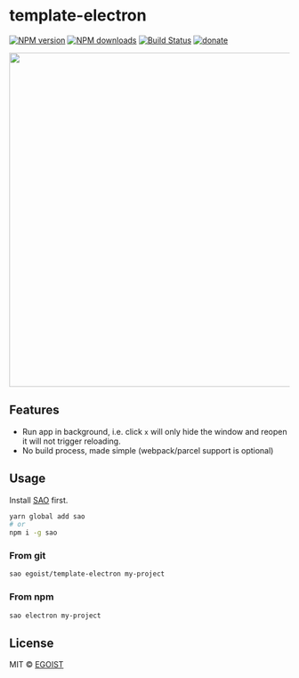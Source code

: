 # template-electron

[![NPM version](https://img.shields.io/npm/v/template-electron.svg?style=flat-square)](https://npmjs.com/package/template-electron) [![NPM downloads](https://img.shields.io/npm/dm/template-electron.svg?style=flat-square)](https://npmjs.com/package/template-electron) [![Build Status](https://img.shields.io/circleci/project/egoist/template-electron/master.svg?style=flat-square)](https://circleci.com/gh/egoist/template-electron) [![donate](https://img.shields.io/badge/$-donate-ff69b4.svg?maxAge=2592000&style=flat-square)](https://github.com/egoist/donate)


 <img src="https://ooo.0o0.ooo/2017/06/04/5932e1555343c.gif" width="600" />

## Features

- Run app in background, i.e. click `x` will only hide the window and reopen it will not trigger reloading.
- No build process, made simple (webpack/parcel support is optional)

## Usage

Install [SAO](https://github.com/egoist/sao) first.

```bash
yarn global add sao
# or
npm i -g sao
```

### From git

```bash
sao egoist/template-electron my-project
```

### From npm

```bash
sao electron my-project
```

## License

MIT &copy; [EGOIST](https://github.com/egoist)
